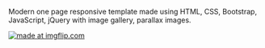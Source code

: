Modern one page responsive template made using HTML, CSS, Bootstrap, JavaScript, jQuery with image gallery, parallax images. 

<a href="https://imgflip.com/gif/2v6tu7"><img src="https://i.imgflip.com/2v6tu7.gif" title="made at imgflip.com"/></a>
